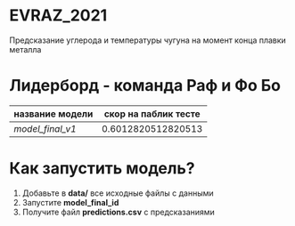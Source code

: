 # EVRAZ_2021
Предсказание углерода и температуры чугуна на момент конца плавки металла

# Лидерборд - команда Раф и Фо Бо

|название модели|скор на паблик тесте                  |
|---------------|-----------------------------|
|*model_final_v1* |0.6012820512820513           |

# Как запустить модель?
1. Добавьте в **data/** все исходные файлы с данными 
2. Запустите **model_final_id**
3. Получите файл **predictions.csv** с предсказаниями
